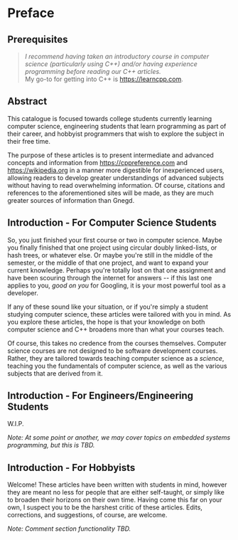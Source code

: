# Preface

## Prerequisites
> *I recommend having taken an introductory course in computer science (particularly using C++) and/or having experience programming before reading our C++ articles.* <br>
> My go-to for getting into C++ is https://learncpp.com.

## Abstract
This catalogue is focused towards college students currently learning computer science, engineering students that learn programming as part of their career, and hobbyist programmers that wish to explore the subject in their free time.

The purpose of these articles is to present intermediate and advanced concepts and information from https://cppreference.com and https://wikipedia.org in a manner more digestible for inexperienced users, allowing readers to develop greater understandings of advanced subjects without having to read overwhelming information. Of course, citations and references to the aforementioned sites will be made, as they are much greater sources of information than Gnegd.

## Introduction - For Computer Science Students
So, you just finished your first course or two in computer science. Maybe you finally finished that one project using circular doubly linked-lists, or hash trees, or whatever else. Or maybe you're still in the middle of the semester, or the middle of that one project, and want to expand your current knowledge. Perhaps you're totally lost on that one assignment and have been scouring through the internet for answers -- if this last one applies to you, *good on you* for Googling, it is your most powerful tool as a developer.

If any of these sound like your situation, or if you're simply a student studying computer science, these articles were tailored with you in mind. As you explore these articles, the hope is that your knowledge on both computer science and C++ broadens more than what your courses teach.

Of course, this takes no credence from the courses themselves. Computer science courses are not designed to be software development courses. Rather, they are tailored towards teaching computer science as a *science*, teaching you the fundamentals of computer science, as well as the various subjects that are derived from it.

## Introduction - For Engineers/Engineering Students
W.I.P.

*Note: At some point or another, we may cover topics on embedded systems programming, but this is TBD.*

## Introduction - For Hobbyists
Welcome! These articles have been written with students in mind, however they are meant no less for people that are either self-taught, or simply like to broaden their horizons on their own time. Having come this far on your own, I suspect you to be the harshest critic of these articles. Edits, corrections, and suggestions, of course, are welcome.

*Note: Comment section functionality TBD.*